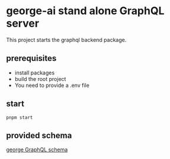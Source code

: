 # george-ai stand alone GraphQL server

This project starts the graphql backend package.

## prerequisites

- install packages
- build the root project
- You need to provide a .env file

## start

```
pnpm start
```

## provided schema

[george GraphQL schema](../../packages/pothos-graphql)
